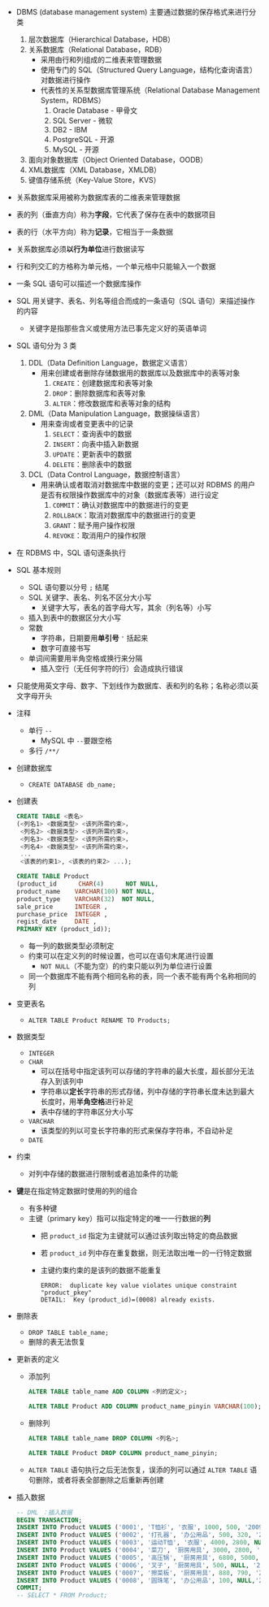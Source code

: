 - DBMS (database management system) 主要通过数据的保存格式来进行分类
    1. 层次数据库（Hierarchical Database，HDB）
    2. 关系数据库（Relational Database，RDB）
        - 采用由行和列组成的二维表来管理数据
        - 使用专门的 SQL（Structured Query Language，结构化查询语言）对数据进行操作
        - 代表性的关系型数据库管理系统（Relational Database Management System，RDBMS）
            1. Oracle Database - 甲骨文
            2. SQL Server - 微软
            3. DB2 - IBM
            4. PostgreSQL - 开源
            5. MySQL - 开源
    3. 面向对象数据库（Object Oriented Database，OODB）
    4. XML数据库（XML Database，XMLDB）
    5. 键值存储系统（Key-Value Store，KVS）
- 关系数据库采用被称为数据库表的二维表来管理数据
- 表的列（垂直方向）称为**字段**，它代表了保存在表中的数据项目
- 表的行（水平方向）称为**记录**，它相当于一条数据
- 关系数据库必须**以行为单位**进行数据读写
- 行和列交汇的方格称为单元格，一个单元格中只能输入一个数据
- 一条 SQL 语句可以描述一个数据库操作
- SQL 用关键字、表名、列名等组合而成的一条语句（SQL 语句）来描述操作的内容
    - 关键字是指那些含义或使用方法已事先定义好的英语单词
- SQL 语句分为 3 类
    1. DDL（Data Definition Language，数据定义语言）
        - 用来创建或者删除存储数据用的数据库以及数据库中的表等对象
            1. `CREATE`：创建数据库和表等对象
            2. `DROP`：删除数据库和表等对象
            3. `ALTER`：修改数据库和表等对象的结构
    2. DML（Data Manipulation Language，数据操纵语言） 
        - 用来查询或者变更表中的记录
            1. `SELECT`：查询表中的数据
            2. `INSERT`：向表中插入新数据
            3. `UPDATE`：更新表中的数据
            4. `DELETE`：删除表中的数据
    3. DCL（Data Control Language，数据控制语言） 
        - 用来确认或者取消对数据库中数据的变更；还可以对 RDBMS 的用户是否有权限操作数据库中的对象（数据库表等）进行设定
            1. `COMMIT`：确认对数据库中的数据进行的变更
            2. `ROLLBACK`：取消对数据库中的数据进行的变更
            3. `GRANT`：赋予用户操作权限
            4. `REVOKE`：取消用户的操作权限
- 在 RDBMS 中，SQL 语句逐条执行
- SQL 基本规则
    - SQL 语句要以分号 `;` 结尾
    - SQL 关键字、表名、列名不区分大小写
        - 关键字大写，表名的首字母大写，其余（列名等）小写
    - 插入到表中的数据区分大小写
    - 常数
        - 字符串，日期要用**单引号** `'` 括起来
        - 数字可直接书写
    - 单词间需要用半角空格或换行来分隔
        - 插入空行（无任何字符的行）会造成执行错误
- 只能使用英文字母、数字、下划线作为数据库、表和列的名称；名称必须以英文字母开头
- 注释
    - 单行 `-- `
        - MySQL 中 `--`要跟空格
    - 多行 `/**/`




- 创建数据库
    - `CREATE DATABASE db_name;`
- 创建表

    ```sql
    CREATE TABLE <表名>
    (<列名1> <数据类型> <该列所需约束>，
     <列名2> <数据类型> <该列所需约束>，
     <列名3> <数据类型> <该列所需约束>，
     <列名4> <数据类型> <该列所需约束>，
     ...
     <该表的约束1>, <该表的约束2> ...);

    CREATE TABLE Product
    (product_id      CHAR(4)      NOT NULL,
    product_name    VARCHAR(100) NOT NULL,
    product_type    VARCHAR(32)  NOT NULL,
    sale_price      INTEGER ,
    purchase_price  INTEGER ,
    regist_date     DATE ,
    PRIMARY KEY (product_id));
    ```

    - 每一列的数据类型必须制定
    - 约束可以在定义列的时候设置，也可以在语句末尾进行设置
        - `NOT NULL`（不能为空）的约束只能以列为单位进行设置
    - 同一个数据库不能有两个相同名称的表，同一个表不能有两个名称相同的列
- 变更表名
    - `ALTER TABLE Product RENAME TO Products;`
- 数据类型
    - `INTEGER`
    - `CHAR`
        - 可以在括号中指定该列可以存储的字符串的最大长度，超长部分无法存入到该列中
        - 字符串以**定长**字符串的形式存储，列中存储的字符串长度未达到最大长度时，用**半角空格**进行补足
        - 表中存储的字符串区分大小写
    - `VARCHAR`
        - 该类型的列以可变长字符串的形式来保存字符串，不自动补足
    - `DATE`
- 约束
    - 对列中存储的数据进行限制或者追加条件的功能
- **键**是在指定特定数据时使用的列的组合
    - 有多种键
    - 主键（primary key）指可以指定特定的唯一一行数据的**列**
        - 把 `product_id` 指定为主键就可以通过该列取出特定的商品数据
        - 若 `product_id` 列中存在重复数据，则无法取出唯一的一行特定数据
        - 主键约束约束的是该列的数据不能重复

            ```
            ERROR:  duplicate key value violates unique constraint "product_pkey"
            DETAIL:  Key (product_id)=(0008) already exists.
            ```
            
- 删除表
    - `DROP TABLE table_name;`
    - 删除的表无法恢复
- 更新表的定义
    - 添加列

        ```sql
        ALTER TABLE table_name ADD COLUMN <列的定义>;

        ALTER TABLE Product ADD COLUMN product_name_pinyin VARCHAR(100);
        ```

    - 删除列

        ```sql
        ALTER TABLE table_name DROP COLUMN <列名>;

        ALTER TABLE Product DROP COLUMN product_name_pinyin;
        ```

    - `ALTER TABLE` 语句执行之后无法恢复，误添的列可以通过 `ALTER TABLE` 语句删除，或者将表全部删除之后重新再创建
- 插入数据

    ```sql
    -- DML ：插入数据
    BEGIN TRANSACTION;
    INSERT INTO Product VALUES ('0001', 'T恤衫', '衣服', 1000, 500, '2009-09-20');
    INSERT INTO Product VALUES ('0002', '打孔器', '办公用品', 500, 320, '2009-09-11');
    INSERT INTO Product VALUES ('0003', '运动T恤', '衣服', 4000, 2800, NULL);
    INSERT INTO Product VALUES ('0004', '菜刀', '厨房用具', 3000, 2800, '2009-09-20');
    INSERT INTO Product VALUES ('0005', '高压锅', '厨房用具', 6800, 5000, '2009-01-15');
    INSERT INTO Product VALUES ('0006', '叉子', '厨房用具', 500, NULL, '2009-09-20');
    INSERT INTO Product VALUES ('0007', '擦菜板', '厨房用具', 880, 790, '2008-04-28');
    INSERT INTO Product VALUES ('0008', '圆珠笔', '办公用品', 100, NULL,'2009-11-11');
    COMMIT;
    -- SELECT * FROM Product;
    ```